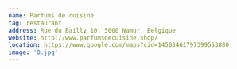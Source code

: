 ```yaml
---
name: Parfums de cuisine
tag: restaurant
address: Rue du Bailly 10, 5000 Namur, Belgique
website: http://www.parfumsdecuisine.shop/
location: https://www.google.com/maps?cid=14503461797399553880
image: '0.jpg'
---
```

